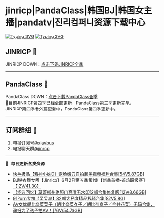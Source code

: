 # jinricp|PandaClass|韩国BJ|韩国女主播|pandatv|진리컴퍼니资源下载中心   
[![Typing SVG](https://readme-typing-svg.herokuapp.com?font=Fira+Code&pause=1000&center=true&vCenter=true&random=true&width=435&lines=所有链接都需要翻墙访问)](https://jinri-cp.neocities.org/free.html)
[![Typing SVG](https://readme-typing-svg.herokuapp.com?font=Fira+Code&pause=1000&center=true&vCenter=true&random=true&width=435&lines=点击进入福利资源下载中心)](https://pandaclass.neocities.org/)
## JINRICP 👋   
JINRICP DOWN：[点击下载JINRICP全季](https://mypikpak.com/s/VODz7HXQoqcX0UrvaXfDtFoPo1)
****
## PandaClass 💯   
PandaClass DOWN：[点击下载PandaClass全季](https://mypikpak.com/s/VOKOTZkoEnkyvCnELVSquM97o1)   
💞目前JINRICP第四季已经全部更新，PandaClass第三季更新完毕。   
JINRICP第四季番外篇更新中，PandaClass第四季更新中。
****
## 订阅群组 🔞
1. 电报订阅号[@xjavbus](https://t.me/xjavbus)
2. 电报聊天群[@jinrcp](https://t.me/jinrcp)
**** 
📕 &nbsp;**每日更新各类资源**
<!-- BLOG-POST-LIST:START -->
- [快手极品【精神小妹D】露脸嫩穴自拍超美视频福利合集[54V5.87GB]](https://fuli.rulel.com/398.html)
- [BJ脱衣舞女团【Jinricp】6月2日第五季第1集【新季首播-首场职级赛】【12V/41.3G】](https://fuli.rulel.com/397.html)
- [【经典回忆】莫菁柳州艳照门高清无水印12部合集修复版[12V/8.66GB]](https://fuli.rulel.com/396.html)
- [91Porn大神【呆呆鸟】82部大尺度精品视频合集[82V5.8G]](https://fuli.rulel.com/395.html)
- [AV女优朝比奈菜菜子（朝比奈菜々子／朝比奈京子／今井花菜）无码合集，孕妇为了孩子拍AV！[76V/54.79GB]](https://fuli.rulel.com/394.html)
<!-- BLOG-POST-LIST:END -->
